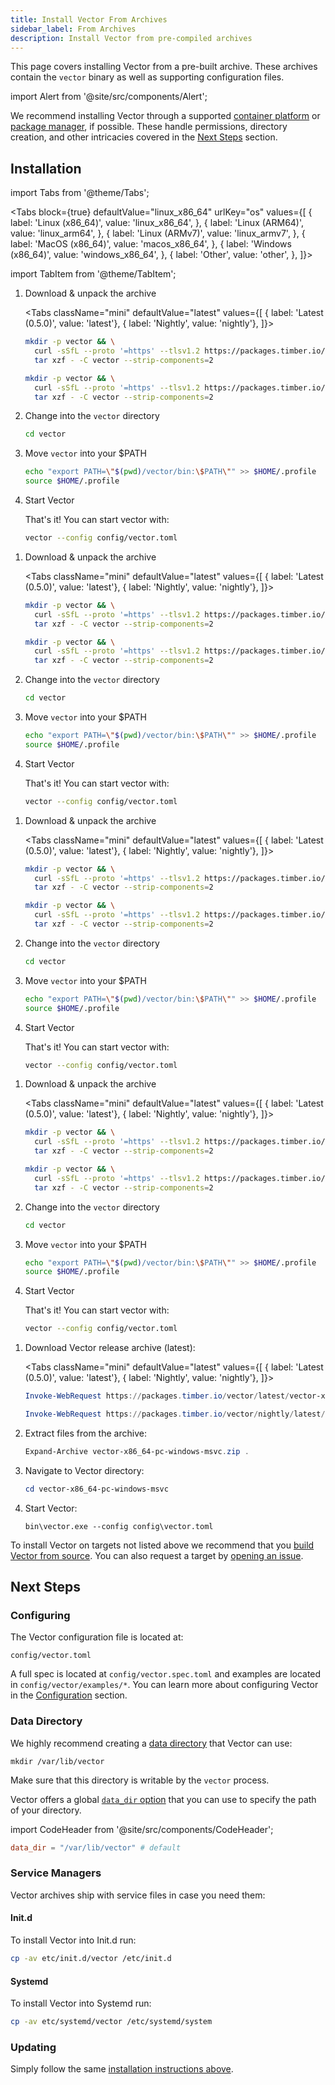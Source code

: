 ```yaml
---
title: Install Vector From Archives
sidebar_label: From Archives
description: Install Vector from pre-compiled archives
---
```


This page covers installing Vector from a pre-built archive. These archives
contain the `vector` binary as well as supporting configuration files.

import Alert from '@site/src/components/Alert';

<Alert type="warning">

We recommend installing Vector through a supported [container
platform][docs.containers] or [package manager][docs.package_managers], if
possible. These handle permissions, directory creation, and other
intricacies covered in the [Next Steps](#next-steps) section.

</Alert>

## Installation

import Tabs from '@theme/Tabs';

<Tabs
  block={true}
  defaultValue="linux_x86_64"
  urlKey="os"
  values={[
    { label: 'Linux (x86_64)', value: 'linux_x86_64', },
    { label: 'Linux (ARM64)', value: 'linux_arm64', },
    { label: 'Linux (ARMv7)', value: 'linux_armv7', },
    { label: 'MacOS (x86_64)', value: 'macos_x86_64', },
    { label: 'Windows (x86_64)', value: 'windows_x86_64', },
    { label: 'Other', value: 'other', },
  ]}>

import TabItem from '@theme/TabItem';

<TabItem value="linux_x86_64">

1.  Download & unpack the archive
    
    <Tabs
      className="mini"
      defaultValue="latest"
      values={[
        { label: 'Latest (0.5.0)', value: 'latest'},
        { label: 'Nightly', value: 'nightly'},
      ]}>

    <TabItem value="latest">

    ```bash
    mkdir -p vector && \
      curl -sSfL --proto '=https' --tlsv1.2 https://packages.timber.io/vector/latest/vector-x86_64-unknown-linux-musl.tar.gz | \
      tar xzf - -C vector --strip-components=2
    ```

    </TabItem>
    <TabItem value="nightly">

    ```bash
    mkdir -p vector && \
      curl -sSfL --proto '=https' --tlsv1.2 https://packages.timber.io/vector/nightly/latest/vector-x86_64-unknown-linux-musl.tar.gz | \
      tar xzf - -C vector --strip-components=2
    ```

    </TabItem>
    </Tabs>

2.  Change into the `vector` directory

    ```bash
    cd vector
    ```

3.  Move `vector` into your $PATH

    ```bash
    echo "export PATH=\"$(pwd)/vector/bin:\$PATH\"" >> $HOME/.profile
    source $HOME/.profile
    ```

4.  Start Vector

    That's it! You can start vector with:

    ```bash
    vector --config config/vector.toml
    ```

</TabItem>
<TabItem value="linux_arm64">

1.  Download & unpack the archive
    
    <Tabs
      className="mini"
      defaultValue="latest"
      values={[
        { label: 'Latest (0.5.0)', value: 'latest'},
        { label: 'Nightly', value: 'nightly'},
      ]}>

    <TabItem value="latest">

    ```bash
    mkdir -p vector && \
      curl -sSfL --proto '=https' --tlsv1.2 https://packages.timber.io/vector/latest/vector-aarch64-unknown-linux-musl.tar.gz | \
      tar xzf - -C vector --strip-components=2
    ```

    </TabItem>
    <TabItem value="nightly">

    ```bash
    mkdir -p vector && \
      curl -sSfL --proto '=https' --tlsv1.2 https://packages.timber.io/vector/nightly/latest/vector-aarch64-unknown-linux-musl.tar.gz | \
      tar xzf - -C vector --strip-components=2
    ```

    </TabItem>
    </Tabs>

2.  Change into the `vector` directory

    ```bash
    cd vector
    ```

3.  Move `vector` into your $PATH

    ```bash
    echo "export PATH=\"$(pwd)/vector/bin:\$PATH\"" >> $HOME/.profile
    source $HOME/.profile
    ```

4.  Start Vector

    That's it! You can start vector with:

    ```bash
    vector --config config/vector.toml
    ```

</TabItem>
<TabItem value="linux_armv7">

1.  Download & unpack the archive
    
    <Tabs
      className="mini"
      defaultValue="latest"
      values={[
        { label: 'Latest (0.5.0)', value: 'latest'},
        { label: 'Nightly', value: 'nightly'},
      ]}>

    <TabItem value="latest">

    ```bash
    mkdir -p vector && \
      curl -sSfL --proto '=https' --tlsv1.2 https://packages.timber.io/vector/latest/vector-armv7-unknown-linux-musleabihf.tar.gz | \
      tar xzf - -C vector --strip-components=2
    ```

    </TabItem>
    <TabItem value="nightly">

    ```bash
    mkdir -p vector && \
      curl -sSfL --proto '=https' --tlsv1.2 https://packages.timber.io/vector/nightly/latest/vector-armv7-unknown-linux-musleabihf.tar.gz | \
      tar xzf - -C vector --strip-components=2
    ```

    </TabItem>
    </Tabs>

2.  Change into the `vector` directory

    ```bash
    cd vector
    ```

3.  Move `vector` into your $PATH

    ```bash
    echo "export PATH=\"$(pwd)/vector/bin:\$PATH\"" >> $HOME/.profile
    source $HOME/.profile
    ```

4.  Start Vector

    That's it! You can start vector with:

    ```bash
    vector --config config/vector.toml
    ```

</TabItem>
<TabItem value="macos_x86_64">

1.  Download & unpack the archive
    
    <Tabs
      className="mini"
      defaultValue="latest"
      values={[
        { label: 'Latest (0.5.0)', value: 'latest'},
        { label: 'Nightly', value: 'nightly'},
      ]}>

    <TabItem value="latest">

    ```bash
    mkdir -p vector && \
      curl -sSfL --proto '=https' --tlsv1.2 https://packages.timber.io/vector/latest/vector-x86_64-apple-darwin.tar.gz | \
      tar xzf - -C vector --strip-components=2
    ```

    </TabItem>
    <TabItem value="nightly">

    ```bash
    mkdir -p vector && \
      curl -sSfL --proto '=https' --tlsv1.2 https://packages.timber.io/vector/nightly/latest/vector-x86_64-apple-darwin.tar.gz | \
      tar xzf - -C vector --strip-components=2
    ```

    </TabItem>
    </Tabs>

2.  Change into the `vector` directory

    ```bash
    cd vector
    ```

3.  Move `vector` into your $PATH

    ```bash
    echo "export PATH=\"$(pwd)/vector/bin:\$PATH\"" >> $HOME/.profile
    source $HOME/.profile
    ```

4.  Start Vector

    That's it! You can start vector with:

    ```bash
    vector --config config/vector.toml
    ```

</TabItem>
<TabItem value="windows_x86_64">

1.  Download Vector release archive (latest):

    <Tabs
      className="mini"
      defaultValue="latest"
      values={[
        { label: 'Latest (0.5.0)', value: 'latest'},
        { label: 'Nightly', value: 'nightly'},
      ]}>

    <TabItem value="latest">

    ```powershell
    Invoke-WebRequest https://packages.timber.io/vector/latest/vector-x86_64-pc-windows-msvc.zip -OutFile vector-x86_64-pc-windows-msvc.zip
    ```

    </TabItem>
    <TabItem value="nightly">

    ```powershell
    Invoke-WebRequest https://packages.timber.io/vector/nightly/latest/vector-x86_64-pc-windows-msvc.zip -OutFile vector-x86_64-pc-windows-msvc.zip
    ```

    </TabItem>
    </Tabs>

2.  Extract files from the archive:

    ```powershell
    Expand-Archive vector-x86_64-pc-windows-msvc.zip .
    ```

3.  Navigate to Vector directory:

    ```powershell
    cd vector-x86_64-pc-windows-msvc
    ```
4.  Start Vector:

    ```powerhsell
    bin\vector.exe --config config\vector.toml
    ```

</TabItem>
<TabItem value="other">

To install Vector on targets not listed above we recommend that you [build
Vector from source][docs.from_source]. You can also request a target by
[opening an issue][urls.new_target].

</TabItem>
</Tabs>

## Next Steps

### Configuring

The Vector configuration file is located at:

```
config/vector.toml
```

A full spec is located at `config/vector.spec.toml` and examples are
located in `config/vector/examples/*`. You can learn more about configuring
Vector in the [Configuration][docs.configuration] section.

### Data Directory

We highly recommend creating a [data directory][docs.global-options#data-directory]
that Vector can use:

```
mkdir /var/lib/vector
```

<Alert type="warning">

Make sure that this directory is writable by the `vector` process.

</Alert>

Vector offers a global [`data_dir` option][docs.global-options#data_dir] that
you can use to specify the path of your directory.

import CodeHeader from '@site/src/components/CodeHeader';

<CodeHeader fileName="vector.toml" />

```toml
data_dir = "/var/lib/vector" # default
```

### Service Managers

Vector archives ship with service files in case you need them:

#### Init.d

To install Vector into Init.d run:

```bash
cp -av etc/init.d/vector /etc/init.d
```

#### Systemd

To install Vector into Systemd run:

```bash
cp -av etc/systemd/vector /etc/systemd/system
```

### Updating

Simply follow the same [installation instructions above](#installation).


[docs.configuration]: /docs/setup/configuration
[docs.containers]: /docs/setup/installation/containers
[docs.from_source]: /docs/setup/installation/manual/from-source
[docs.global-options#data-directory]: /docs/reference/global-options#data-directory
[docs.global-options#data_dir]: /docs/reference/global-options#data_dir
[docs.package_managers]: /docs/setup/installation/package-managers
[urls.new_target]: https://github.com/timberio/vector/issues/new?labels=Type%3A+Task&labels=Domain%3A+Operations
